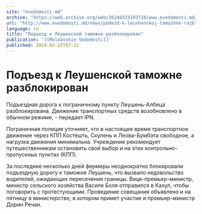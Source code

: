 ```yaml
---
site: "evedomosti.md"
archive: "https://web.archive.org/web/20240325103710/www.evedomosti.md/news/podezd-k-leushenskoj-tamozhne-razblokirovan"
url: "http://www.evedomosti.md/news/podezd-k-leushenskoj-tamozhne-razblokirovan"
language: ru
title: "Подъезд к Леушенской таможне разблокирован"
publication: '[[Moldavskie Vedomosti]]'
published: 2024-02-15T07:22
---
```


# Подъезд к Леушенской таможне разблокирован

Подъездная дорога к пограничному пункту Леушень-Албица разблокирована. Движение транспортных средств возобновлено в обычном режиме, - передает IPN.

Пограничная полиция уточняет, что в настоящее время транспортное движение через КПП Костешть, Скулень и Леова-Бумбэта свободное, а нагрузка движения минимальна. Учреждение рекомендует путешественникам остановить свой выбор и на этих контрольно-пропускных пунктах (КПП).

За последние несколько дней фермеры неоднократно блокировали подъездную дорогу к таможне Леушень, что вызвало недовольство водителей, ожидающих пересечения границы. Вице-премьер-министр, министр сельского хозяйства Василе Боля отправился в Кахул, чтобы поговорить с протестующими. Проведение совещания объявлено и на пятницу в министерстве, в котором примет участие и премьер-министр Дорин Речан.
